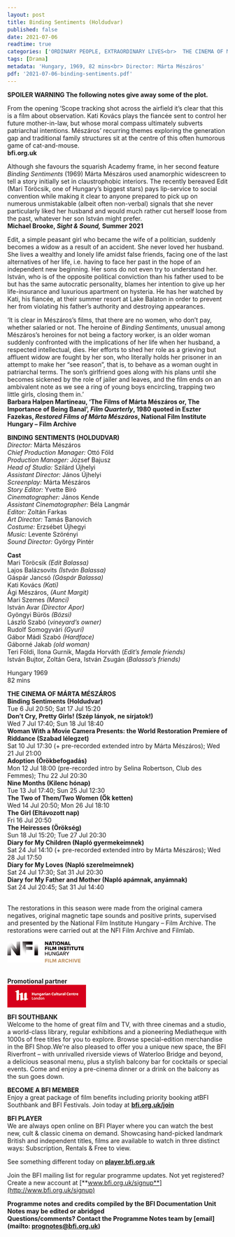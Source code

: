 ```yaml
---
layout: post
title: Binding Sentiments (Holdudvar)
published: false
date: 2021-07-06
readtime: true
categories: ['ORDINARY PEOPLE, EXTRAORDINARY LIVES<br>  THE CINEMA OF MÁRTA MÉSZÁROS']
tags: [Drama]
metadata: 'Hungary, 1969, 82 mins<br> Director: Márta Mészáros'
pdf: '2021-07-06-binding-sentiments.pdf'
---
```


**SPOILER WARNING  The following notes give away some of the plot.**

From the opening ‘Scope tracking shot across the airfield it’s clear that this is a film about observation. Kati Kovács plays the fiancée sent to control her future mother-in-law, but whose moral compass ultimately subverts patriarchal intentions. Mészáros’ recurring themes exploring the generation gap and traditional family structures sit at the centre of this often humorous game of cat-and-mouse.<br>
**bfi.org.uk**<br>

Although she favours the squarish Academy frame, in her second feature _Binding Sentiments_ (1969) Márta Mészáros used anamorphic widescreen to tell a story initially set in claustrophobic interiors. The recently bereaved Edit (Mari Töröcsik, one of Hungary’s biggest stars) pays lip-service to social convention while making it clear to anyone prepared to pick up on numerous unmistakable (albeit often non-verbal) signals that she never particularly liked her husband and would much rather cut herself loose from the past, whatever her son István might prefer.<br>
**Michael Brooke, _Sight & Sound,_ Summer 2021**

Edit, a simple peasant girl who became the wife of a politician, suddenly becomes a widow as a result of an accident. She never loved her husband. She lives a wealthy and lonely life amidst false friends, facing one of the last alternatives of her life, i.e. having to face her past in the hope of an independent new beginning. Her sons do not even try to understand her. István, who is of the opposite political conviction than his father used to be but has the same autocratic personality, blames her intention to give up her life-insurance and luxurious apartment on hysteria. He has her watched by Kati, his fiancée, at their summer resort at Lake Balaton in order to prevent her from violating his father’s authority and destroying appearances.

‘It is clear in Mészáros’s films, that there are no women, who don’t pay, whether salaried or not. The heroine of _Binding Sentiments_, unusual among Mészáros’s heroines for not being a factory worker, is an older woman suddenly confronted with the implications of her life when her husband, a respected intellectual, dies. Her efforts to shed her role as a grieving but affluent widow are fought by her son, who literally holds her prisoner in an attempt to make her “see reason”, that is, to behave as a woman ought in patriarchal terms. The son’s girlfriend goes along with his plans until she becomes sickened by the role of jailer and leaves, and the film ends on an ambivalent note as we see a ring of young boys encircling, trapping two little girls, closing them in.’<br>
**Barbara Halpen Martineau, ‘The Films of Márta Mészáros or, The Importance of Being Banal’, _Film Quarterly_, 1980 quoted in Eszter Fazekas, _Restored Films of Márta Mészáros_, National Film Institute Hungary – Film Archive**
<br>

**BINDING SENTIMENTS (HOLDUDVAR)**<br>
_Director:_ Márta Mészáros<br>
_Chief Production Manager:_ Ottó Föld<br>
_Production Manager:_ József Bajusz<br>
_Head of Studio:_ Szilárd Újhelyi<br>
_Assistant Director:_ János Újhelyi<br>
_Screenplay:_ Márta Mészáros<br>
_Story Editor:_ Yvette Bíró<br>
_Cinematographer:_ János Kende<br>
_Assistant Cinematographer:_ Béla Langmár<br>
_Editor:_ Zoltán Farkas<br>
_Art Director:_ Tamás Banovich<br>
_Costume:_ Erzsébet Újhegyi<br>
_Music:_ Levente Szörényi<br>
_Sound Director:_ György Pintér<br>

**Cast**<br>
Mari Töröcsik _(Edit Balassa)_<br>
Lajos Balázsovits _(István Balassa)_<br>
Gáspár Jancsó _(Gáspár Balassa)_<br>
Kati Kovács _(Kati)_<br>
Ági Mészáros, _(Aunt Margit)_<br>
Mari Szemes _(Manci)_<br>
István Avar _(Director Apor)_<br>
Gyöngyi Bürös _(Bözsi)_<br>
László Szabó (_vineyard’s owner)_<br>
Rudolf Somogyvári _(Gyuri)_<br>
Gábor Mádi Szabó _(Hardface)_<br>
Gáborné Jakab _(old woman)_<br>
Teri Földi, Ilona Gurnik, Magda Horváth (_Edit’s female friends)_<br>
István Bujtor, Zoltán Gera, István Zsugán (_Balassa’s friends)_<br>

Hungary 1969<br>
82 mins<br>

**THE CINEMA OF MÁRTA MÉSZÁROS**<br>
**Binding Sentiments (Holdudvar)**<br>
Tue 6 Jul 20:50; Sat 17 Jul 15:20<br>
**Don’t Cry, Pretty Girls! (Szép lányok, ne sírjatok!)**<br>
Wed 7 Jul 17:40; Sun 18 Jul 18:40<br>
**Woman With a Movie Camera Presents: the World Restoration Premiere of Riddance (Szabad lélegzet)**<br>
Sat 10 Jul 17:30 (+ pre-recorded extended intro by Márta Mészáros); Wed 21 Jul 21:00<br>
**Adoption (Örökbefogadás)**<br>
Mon 12 Jul 18:00 (pre-recorded intro by Selina Robertson, Club des Femmes); Thu 22 Jul 20:30<br>
**Nine Months (Kilenc hónap)**<br>
Tue 13 Jul 17:40; Sun 25 Jul 12:30<br>
**The Two of Them/Two Women (Ök ketten)**<br>
Wed 14 Jul 20:50; Mon 26 Jul 18:10<br>
**The Girl (Eltávozott nap)**<br>
Fri 16 Jul 20:50<br>
**The Heiresses (Örökség)**<br>
Sun 18 Jul 15:20; Tue 27 Jul 20:30<br>
**Diary for My Children (Napló gyermekeimnek)**<br>
Sat 24 Jul 14:10 (+ pre-recorded extended intro by Márta Mészáros); Wed 28 Jul 17:50<br>
**Diary for My Loves (Napló szerelmeimnek)**<br>
Sat 24 Jul 17:30; Sat 31 Jul 20:30<br>
**Diary for My Father and Mother (Napló apámnak, anyámnak)**<br>
Sat 24 Jul 20:45; Sat 31 Jul 14:40<br>
<br>

The restorations in this season were made from the original camera negatives, original magnetic tape sounds and positive prints, supervised and presented by the National Film Institute Hungary – Film Archive. The restorations were carried out at the NFI Film Archive and Filmlab.<br>
<br>
<img style="float: left;" src="/img/nfi-hungary-logo-01.png"><br>
<br><br><br>

**Promotional partner**<br>
<img style="float: left;" src="/img/hungarian-cultural-centre-logo-01.png">
<br><br><br>


**BFI SOUTHBANK**  
Welcome to the home of great film and TV, with three cinemas and a studio, a world-class library, regular exhibitions and a pioneering Mediatheque with 1000s of free titles for you to explore. Browse special-edition merchandise in the BFI Shop.We&#39;re also pleased to offer you a unique new space, the BFI Riverfront – with unrivalled riverside views of Waterloo Bridge and beyond, a delicious seasonal menu, plus a stylish balcony bar for cocktails or special events. Come and enjoy a pre-cinema dinner or a drink on the balcony as the sun goes down.  

**BECOME A BFI MEMBER**  
Enjoy a great package of film benefits including priority booking atBFI Southbank and BFI Festivals. Join today at [**bfi.org.uk/join**](http://www.bfi.org.uk/join)  

**BFI PLAYER**  
 We are always open online on BFI Player where you can watch the best new, cult &amp; classic cinema on demand. Showcasing hand-picked landmark British and independent titles, films are available to watch in three distinct ways: Subscription, Rentals &amp; Free to view.  

See something different today on [**player.bfi.org.uk**](https://player.bfi.org.uk)  

Join the BFI mailing list for regular programme updates. Not yet registered? Create a new account at [**www.bfi.org.uk/signup**](http://www.bfi.org.uk/signup)

**Programme notes and credits compiled by the BFI Documentation Unit  
Notes may be edited or abridged  
Questions/comments? Contact the Programme Notes team by [email](mailto: prognotes@bfi.org.uk)**

